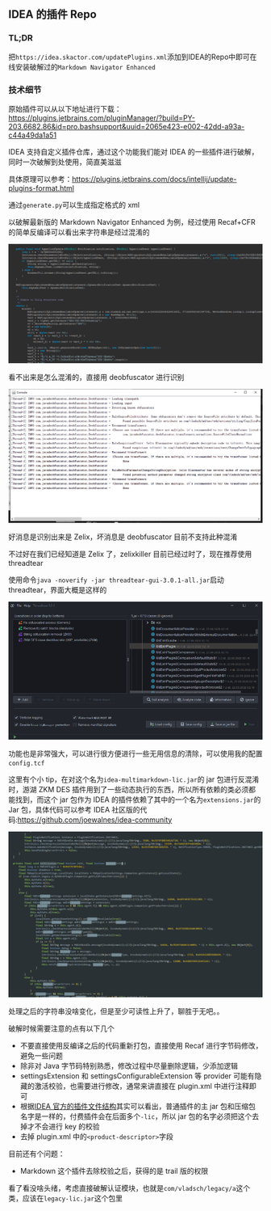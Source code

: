 ## IDEA 的插件 Repo

### TL;DR

把`https://idea.skactor.com/updatePlugins.xml`添加到IDEA的Repo中即可在线安装破解过的`Markdown Navigator Enhanced`

### 技术细节

原始插件可以从以下地址进行下载：https://plugins.jetbrains.com/pluginManager/?build=PY-203.6682.86&id=pro.bashsupport&uuid=2065e423-e002-42dd-a93a-c44a49da1a51

IDEA 支持自定义插件仓库，通过这个功能我们能对 IDEA 的一些插件进行破解，同时一次破解到处使用，简直美滋滋

具体原理可以参考：https://plugins.jetbrains.com/docs/intellij/update-plugins-format.html

通过`generate.py`可以生成指定格式的 xml

以破解最新版的 Markdown Navigator Enhanced 为例，经过使用 Recaf+CFR 的简单反编译可以看出来字符串是经过混淆的

![](images/img20210314135429.png)

看不出来是怎么混淆的，直接用 deobfuscator 进行识别

![](images/img20210314135629.png)

好消息是识别出来是 Zelix，坏消息是 deobfuscator 目前不支持此种混淆

不过好在我们已经知道是 Zelix 了，zelixkiller 目前已经过时了，现在推荐使用 threadtear

使用命令`java -noverify -jar threadtear-gui-3.0.1-all.jar`启动 threadtear，界面大概是这样的

![](images/img20210314135808.png)

功能也是非常强大，可以进行很方便进行一些无用信息的清除，可以使用我的配置`config.tcf`

这里有个小 tip，在对这个名为`idea-multimarkdown-lic.jar`的 jar 包进行反混淆时，游湖 ZKM DES 插件用到了一些动态执行的东西，所以所有依赖的类必须都能找到，而这个 jar 包作为 IDEA 的插件依赖了其中的一个名为`extensions.jar`的 Jar 包，具体代码可以参考 IDEA 社区版的代码:https://github.com/joewalnes/idea-community

![](images/img20210314141047.png)

处理之后的字符串没啥变化，但是至少可读性上升了，聊胜于无吧。。

破解时候需要注意的点有以下几个

- 不要直接使用反编译之后的代码重新打包，直接使用 Recaf 进行字节码修改，避免一些问题
- 除非对 Java 字节码特别熟悉，修改过程中尽量删除逻辑，少添加逻辑
- settingsExtension 和 settingsConfigurableExtension 等 provider 可能有隐藏的激活校验，也需要进行修改，通常来讲直接在 plugin.xml 中进行注释即可
- 根据[IDEA 官方的插件文件结构](https://plugins.jetbrains.com/docs/intellij/plugin-content.html?from=jetbrains.org#plugin-with-dependencies)其实可以看出，普通插件的主 jar 包和压缩包名字是一样的，付费插件会在后面多个`-lic`，所以 jar 包的名字必须把这个去掉才不会进行 key 的校验
- 去掉 plugin.xml 中的`<product-descriptor>`字段

目前还有个问题：

- Markdown 这个插件去除校验之后，获得的是 trail 版的权限

看了看没啥头绪，考虑直接破解认证模块，也就是`com/vladsch/legacy/a`这个类，应该在`legacy-lic.jar`这个包里

